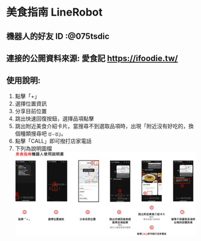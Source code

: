 # 美食指南 LineRobot

## 機器⼈的好友 ID :@075tsdic

## 連接的公開資料來源: 愛食記 https://ifoodie.tw/

## 使⽤說明:

1. 點擊「+」
2. 選擇位置資訊
3. 分享目前位置
4. 跳出快速回復按鈕，選擇品項點擊
5. 跳出附近美食介紹卡片。當搜尋不到選取品項時，出現「附近沒有好吃的，換個種類搜尋吧 ಥ⌣ಥ」。
6. 點擊「CALL」即可撥打店家電話
7. 下列為說明圖檔
   ![機器人使用說明書圖片](./picture/LINEBOT.png)

